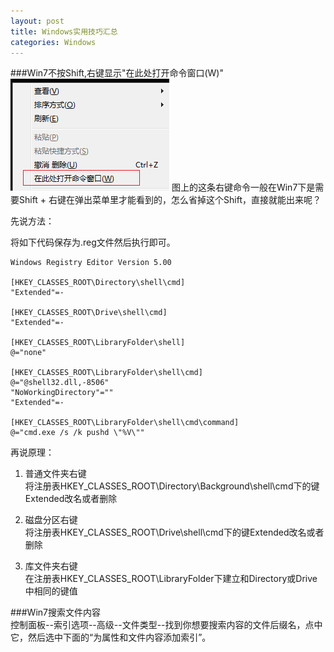 ```yaml
---
layout: post
title: Windows实用技巧汇总
categories: Windows
---
```


###Win7不按Shift,右键显示"在此处打开命令窗口(W)"  
<img src="/images/posts/windowsskill/rclick.png" alt="Windows Skills" />
图上的这条右键命令一般在Win7下是需要Shift + 右键在弹出菜单里才能看到的，怎么省掉这个Shift，直接就能出来呢？  

先说方法：

将如下代码保存为.reg文件然后执行即可。

```
Windows Registry Editor Version 5.00

[HKEY_CLASSES_ROOT\Directory\shell\cmd]
"Extended"=-

[HKEY_CLASSES_ROOT\Drive\shell\cmd]
"Extended"=-

[HKEY_CLASSES_ROOT\LibraryFolder\shell]
@="none"

[HKEY_CLASSES_ROOT\LibraryFolder\shell\cmd]
@="@shell32.dll,-8506"
"NoWorkingDirectory"=""
"Extended"=-

[HKEY_CLASSES_ROOT\LibraryFolder\shell\cmd\command]
@="cmd.exe /s /k pushd \"%V\""
```

再说原理：

1. 普通文件夹右键  
将注册表HKEY_CLASSES_ROOT\Directory\Background\shell\cmd下的键Extended改名或者删除  

2. 磁盘分区右键  
将注册表HKEY_CLASSES_ROOT\Drive\shell\cmd下的键Extended改名或者删除  

3. 库文件夹右键  
在注册表HKEY_CLASSES_ROOT\LibraryFolder下建立和Directory或Drive中相同的键值


###Win7搜索文件内容  
控制面板--索引选项--高级--文件类型--找到你想要搜索内容的文件后缀名，点中它，然后选中下面的“为属性和文件内容添加索引”。
